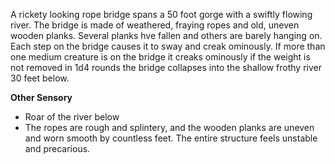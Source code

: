 A rickety looking rope bridge spans a 50 foot gorge with a swiftly flowing river. The bridge is made of weathered, fraying ropes and old, uneven wooden planks. Several planks hve fallen and others are barely hanging on. Each step on the bridge causes it to sway and creak ominously. If more than one medium creature is on the bridge it creaks ominously if the weight is not removed in 1d4 rounds the bridge collapses into the shallow frothy river 30 feet below.

**Other Sensory**
- Roar of the river below
- The ropes are rough and splintery, and the wooden planks are uneven and worn smooth by countless feet. The entire structure feels unstable and precarious.